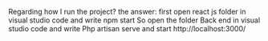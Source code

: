 Regarding how I run the project?
the answer:
first open react js folder in visual studio code and write npm start
So open the folder Back end in visual studio code and write Php artisan serve and start http://localhost:3000/
